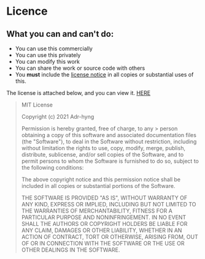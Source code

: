 # Licence
## What you can and can't do:
- You can use this commercially
- You can use this privately
- You can modify this work
- You can share the work or source code with others
- You **must** include the [license notice](./LICENCE.txt) in all copies or substantial uses of this.

The license is attached below, and you can view it. [HERE](./LICENCE.txt)

>  MIT License
> 
> Copyright (c) 2021 Adr-hyng
> 
> Permission is hereby granted, free of charge, to any > person obtaining a copy
> of this software and associated documentation files (the "Software"), to deal
> in the Software without restriction, including without limitation the rights
> to use, copy, modify, merge, publish, distribute, sublicense, and/or sell
> copies of the Software, and to permit persons to whom the Software is
> furnished to do so, subject to the following conditions:
> 
> The above copyright notice and this permission notice shall be included in all
> copies or substantial portions of the Software.
> 
> THE SOFTWARE IS PROVIDED "AS IS", WITHOUT WARRANTY OF ANY KIND, EXPRESS OR
> IMPLIED, INCLUDING BUT NOT LIMITED TO THE WARRANTIES OF MERCHANTABILITY,
> FITNESS FOR A PARTICULAR PURPOSE AND NONINFRINGEMENT. IN NO EVENT SHALL THE
> AUTHORS OR COPYRIGHT HOLDERS BE LIABLE FOR ANY CLAIM, DAMAGES OR OTHER
> LIABILITY, WHETHER IN AN ACTION OF CONTRACT, TORT OR OTHERWISE, ARISING FROM,
> OUT OF OR IN CONNECTION WITH THE SOFTWARE OR THE USE OR OTHER DEALINGS IN THE
> SOFTWARE.